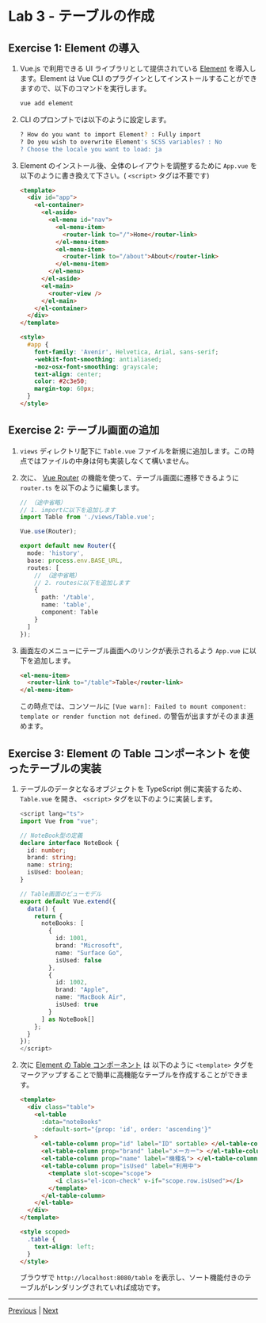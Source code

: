 # Lab 3 - テーブルの作成

## Exercise 1: Element の導入

1. Vue.js で利用できる UI ライブラリとして提供されている [Element](https://element.eleme.io/) を導入します。Element は Vue CLI のプラグインとしてインストールすることができますので、以下のコマンドを実行します。

   ```bash
   vue add element
   ```

1. CLI のプロンプトでは以下のように設定します。

   ```bash
   ? How do you want to import Element? : Fully import
   ? Do you wish to overwrite Element's SCSS variables? : No
   ? Choose the locale you want to load: ja
   ```

1. Element のインストール後、全体のレイアウトを調整するために `App.vue` を以下のように書き換えて下さい。( `<script>` タグは不要です)

   ```html
   <template>
     <div id="app">
       <el-container>
         <el-aside>
           <el-menu id="nav">
             <el-menu-item>
               <router-link to="/">Home</router-link>
             </el-menu-item>
             <el-menu-item>
               <router-link to="/about">About</router-link>
             </el-menu-item>
           </el-menu>
         </el-aside>
         <el-main>
           <router-view />
         </el-main>
       </el-container>
     </div>
   </template>

   <style>
     #app {
       font-family: 'Avenir', Helvetica, Arial, sans-serif;
       -webkit-font-smoothing: antialiased;
       -moz-osx-font-smoothing: grayscale;
       text-align: center;
       color: #2c3e50;
       margin-top: 60px;
     }
   </style>
   ```

## Exercise 2: テーブル画面の追加

1. `views` ディレクトリ配下に `Table.vue` ファイルを新規に追加します。この時点ではファイルの中身は何も実装しなくて構いません。

1. 次に、 [Vue Router](https://router.vuejs.org/ja/) の機能を使って、テーブル画面に遷移できるように `router.ts` を以下のように編集します。

   ```ts
   // （途中省略）
   // 1. importに以下を追加します
   import Table from './views/Table.vue';

   Vue.use(Router);

   export default new Router({
     mode: 'history',
     base: process.env.BASE_URL,
     routes: [
       // （途中省略）
       // 2. routesに以下を追加します
       {
         path: '/table',
         name: 'table',
         component: Table
       }
     ]
   });
   ```

1. 画面左のメニューにテーブル画面へのリンクが表示されるよう `App.vue` に以下を追加します。

   ```html
   <el-menu-item>
     <router-link to="/table">Table</router-link>
   </el-menu-item>
   ```

   この時点では、コンソールに `[Vue warn]: Failed to mount component: template or render function not defined.` の警告が出ますがそのまま進めます。

## Exercise 3: Element の Table コンポーネント を使ったテーブルの実装

1. テーブルのデータとなるオブジェクトを TypeScript 側に実装するため、 `Table.vue` を開き、 `<script>` タグを以下のように実装します。

   ```ts
   <script lang="ts">
   import Vue from "vue";

   // NoteBook型の定義
   declare interface NoteBook {
     id: number;
     brand: string;
     name: string;
     isUsed: boolean;
   }

   // Table画面のビューモデル
   export default Vue.extend({
     data() {
       return {
         noteBooks: [
           {
             id: 1001,
             brand: "Microsoft",
             name: "Surface Go",
             isUsed: false
           },
           {
             id: 1002,
             brand: "Apple",
             name: "MacBook Air",
             isUsed: true
           }
         ] as NoteBook[]
       };
     }
   });
   </script>
   ```

1. 次に [Element の Table コンポーネント](https://element.eleme.io/#/en-US/component/table) は 以下のように `<template>` タグをマークアップすることで簡単に高機能なテーブルを作成することができます。

   ```html
   <template>
     <div class="table">
       <el-table
         :data="noteBooks"
         :default-sort="{prop: 'id', order: 'ascending'}"
       >
         <el-table-column prop="id" label="ID" sortable> </el-table-column>
         <el-table-column prop="brand" label="メーカー"> </el-table-column>
         <el-table-column prop="name" label="機種名"> </el-table-column>
         <el-table-column prop="isUsed" label="利用中">
           <template slot-scope="scope">
             <i class="el-icon-check" v-if="scope.row.isUsed"></i>
           </template>
         </el-table-column>
       </el-table>
     </div>
   </template>

   <style scoped>
     .table {
       text-align: left;
     }
   </style>
   ```

   ブラウザで `http://localhost:8080/table` を表示し、ソート機能付きのテーブルがレンダリングされていれば成功です。

---

[Previous](lab02.md) | [Next](lab04.md)
